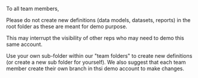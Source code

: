 To all team members,

Please do not create new definitions (data models, datasets, reports) in the root folder as these are meant for demo purpose. 

This may interrupt the visibility of other reps who may need to demo this same account.

Use your own sub-folder within our "team folders" to create new definitions (or create a new sub folder for yourself). We also suggest that each team member create their own branch in thsi demo account to make changes.
